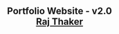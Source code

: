 <h2 align="center">
  Portfolio Website - v2.0<br/>
  <a href="https://soumyajit.vercel.app/" target="_blank">Raj Thaker</a>
</h2>

<br/>
